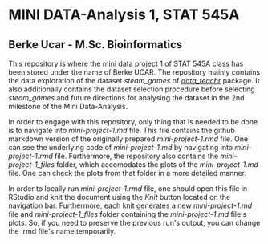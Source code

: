 # MINI DATA-Analysis 1, STAT 545A 
## Berke Ucar - M.Sc. Bioinformatics

This repository is where the mini data project 1 of STAT 545A class has been stored under the name of Berke UCAR. The repository mainly contains the data exploration of the dataset _steam\_games_ of [_data\_teachr_](https://github.com/UBC-MDS/datateachr) package. It also additionally contains the dataset selection procedure before selecting _steam\_games_ and future directions for analysing the dataset in the 2nd milestone of the Mini Data-Analysis. 

In order to engage with this repository, only thing that is needed to be done is to navigate into _mini-project-1.md_ file. This file contains the github markdown version of the originally prepared _mini-project-1.rmd_ file. One can see the underlying code of  _mini-project-1.md_ by navigating into _mini-project-1.rmd_ file. Furthermore, the repository also contains the _mini-project-1\_files_ folder, which accomodates the plots of the _mini-project-1.md_ file. One can check the plots from that folder in a more detailed manner. 

In order to locally run _mini-project-1.rmd_ file, one should open this file in RStudio and knit the document using the *Knit* button located on the navigation bar. Furthermore, each knit generates a new _mini-project-1.md_ file and _mini-project-1\_files_ folder containing the _mini-project-1.md_ file's plots. So, if you need to preserve the previous run's output, you can change the .rmd file's name temporarily. 
